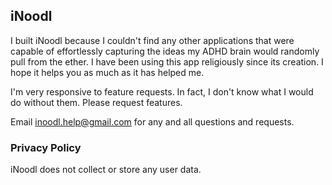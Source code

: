## iNoodl

I built iNoodl because I couldn't find any other applications that were capable of effortlessly capturing the ideas my ADHD brain would randomly pull from the ether. I have been using this app religiously since its creation. I hope it helps you as much as it has helped me.

I'm very responsive to feature requests. In fact, I don't know what I would do without them. Please request features.

Email [inoodl.help@gmail.com](inoodl.help@gmail.com) for any and all questions and requests.


### Privacy Policy
iNoodl does not collect or store any user data.

